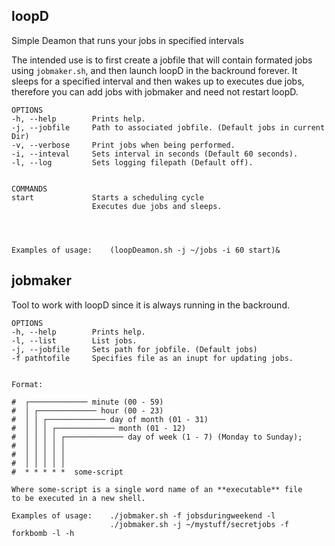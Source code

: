 


## loopD

Simple Deamon that runs your jobs in specified intervals

The intended use is to first create a jobfile that will contain
formated jobs using `jobmaker.sh`, and then launch loopD in the backround
forever. It sleeps for a specified interval and then wakes up to executes
due jobs, therefore you can add jobs with jobmaker and need not restart loopD.



```
OPTIONS
-h, --help        Prints help.
-j, --jobfile     Path to associated jobfile. (Default jobs in current Dir)
-v, --verbose     Print jobs when being performed.
-i, --inteval     Sets interval in seconds (Default 60 seconds).
-l, --log         Sets logging filepath (Default off).


COMMANDS
start             Starts a scheduling cycle
                  Executes due jobs and sleeps.




Examples of usage:    (loopDeamon.sh -j ~/jobs -i 60 start)&
```


## jobmaker

Tool to work with loopD since it is always running in the backround.



```
OPTIONS
-h, --help        Prints help.
-l, --list        List jobs.
-j, --jobfile     Sets path for jobfile. (Default jobs)
-f pathtofile     Specifies file as an inupt for updating jobs.


Format:

#  ┌───────────── minute (00 - 59)
#  │ ┌───────────── hour (00 - 23)
#  │ │ ┌───────────── day of month (01 - 31)
#  │ │ │ ┌───────────── month (01 - 12)
#  │ │ │ │ ┌───────────── day of week (1 - 7) (Monday to Sunday);
#  │ │ │ │ │
#  │ │ │ │ │
#  │ │ │ │ │
#  * * * * *  some-script

Where some-script is a single word name of an **executable** file
to be executed in a new shell.

Examples of usage:    ./jobmaker.sh -f jobsduringweekend -l
                      ./jobmaker.sh -j ~/mystuff/secretjobs -f forkbomb -l -h
```
